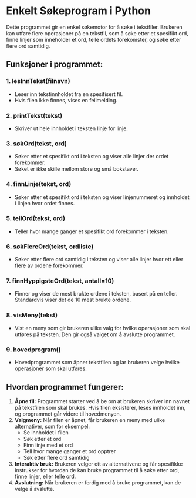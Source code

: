 # Enkelt Søkeprogram i Python

Dette programmet gir en enkel søkemotor for å søke i tekstfiler. Brukeren kan utføre flere operasjoner på en tekstfil, som å søke etter et spesifikt ord, finne linjer som inneholder et ord, telle ordets forekomster, og søke etter flere ord samtidig.

## Funksjoner i programmet:

### 1. **lesInnTekst(filnavn)**
   - Leser inn tekstinnholdet fra en spesifisert fil.
   - Hvis filen ikke finnes, vises en feilmelding.

### 2. **printTekst(tekst)**
   - Skriver ut hele innholdet i teksten linje for linje.

### 3. **søkOrd(tekst, ord)**
   - Søker etter et spesifikt ord i teksten og viser alle linjer der ordet forekommer.
   - Søket er ikke skille mellom store og små bokstaver.

### 4. **finnLinje(tekst, ord)**
   - Søker etter et spesifikt ord i teksten og viser linjenummeret og innholdet i linjen hvor ordet finnes.

### 5. **tellOrd(tekst, ord)**
   - Teller hvor mange ganger et spesifikt ord forekommer i teksten.

### 6. **søkFlereOrd(tekst, ordliste)**
   - Søker etter flere ord samtidig i teksten og viser alle linjer hvor ett eller flere av ordene forekommer.

### 7. **finnHyppigsteOrd(tekst, antall=10)**
   - Finner og viser de mest brukte ordene i teksten, basert på en teller. Standardvis viser det de 10 mest brukte ordene.

### 8. **visMeny(tekst)**
   - Vist en meny som gir brukeren ulike valg for hvilke operasjoner som skal utføres på teksten. Den gir også valget om å avslutte programmet.

### 9. **hovedprogram()**
   - Hovedprogrammet som åpner tekstfilen og lar brukeren velge hvilke operasjoner som skal utføres.

## Hvordan programmet fungerer:

1. **Åpne fil:** Programmet starter ved å be om at brukeren skriver inn navnet på tekstfilen som skal brukes. Hvis filen eksisterer, leses innholdet inn, og programmet går videre til hovedmenyen.
2. **Valgmeny:** Når filen er åpnet, får brukeren en meny med ulike alternativer, som for eksempel:
   - Se innholdet i filen
   - Søk etter et ord
   - Finn linje med et ord
   - Tell hvor mange ganger et ord opptrer
   - Søk etter flere ord samtidig
3. **Interaktiv bruk:** Brukeren velger ett av alternativene og får spesifikke instrukser for hvordan de kan bruke programmet til å søke etter ord, finne linjer, eller telle ord.
4. **Avslutning:** Når brukeren er ferdig med å bruke programmet, kan de velge å avslutte.

